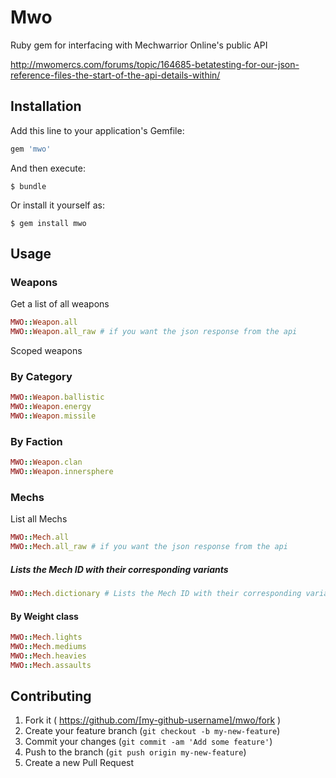 # Mwo

Ruby gem for interfacing with Mechwarrior Online's public API

http://mwomercs.com/forums/topic/164685-betatesting-for-our-json-reference-files-the-start-of-the-api-details-within/

## Installation

Add this line to your application's Gemfile:

```ruby
gem 'mwo'
```

And then execute:

    $ bundle

Or install it yourself as:

    $ gem install mwo

## Usage

### Weapons

Get a list of all weapons

```ruby
MWO::Weapon.all
MWO::Weapon.all_raw # if you want the json response from the api
```

Scoped weapons

### By Category

```ruby
MWO::Weapon.ballistic
MWO::Weapon.energy
MWO::Weapon.missile
```

### By Faction

```ruby
MWO::Weapon.clan
MWO::Weapon.innersphere
```

### Mechs

List all Mechs

```ruby
MWO::Mech.all
MWO::Mech.all_raw # if you want the json response from the api
```

##### Lists the Mech ID with their corresponding variants

```ruby
MWO::Mech.dictionary # Lists the Mech ID with their corresponding variants
```

#### By Weight class

```ruby
MWO::Mech.lights
MWO::Mech.mediums
MWO::Mech.heavies
MWO::Mech.assaults
```

## Contributing

1. Fork it ( https://github.com/[my-github-username]/mwo/fork )
2. Create your feature branch (`git checkout -b my-new-feature`)
3. Commit your changes (`git commit -am 'Add some feature'`)
4. Push to the branch (`git push origin my-new-feature`)
5. Create a new Pull Request
